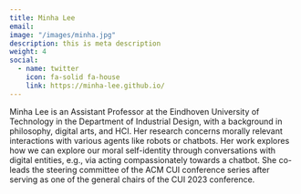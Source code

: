 ```yaml
---
title: Minha Lee
email: 
image: "/images/minha.jpg"
description: this is meta description
weight: 4
social:
  - name: twitter
    icon: fa-solid fa-house
    link: https://minha-lee.github.io/
---
```


Minha Lee is an Assistant Professor at the Eindhoven University of Technology in the Department of Industrial Design, with a background in philosophy, digital arts, and HCI. Her research concerns morally relevant interactions with various agents like robots or chatbots. Her work explores how we can explore our moral self-identity through conversations with digital entities, e.g., via acting compassionately towards a chatbot. She co-leads the steering committee of the ACM CUI conference series after serving as one of the general chairs of the CUI 2023 conference.
